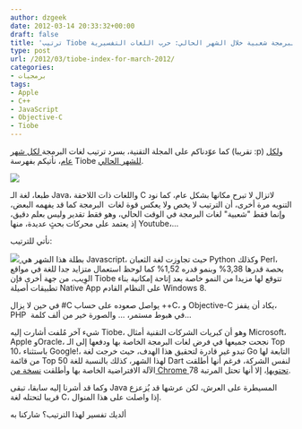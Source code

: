```yaml
---
author: dzgeek
date: 2012-03-14 20:33:32+00:00
draft: false
title: 'ترتيب Tiobe لأكثر لغات البرمجة شعبية خلال الشهر الحالي: حرب اللغات التفسيرية'
type: post
url: /2012/03/tiobe-index-for-march-2012/
categories:
- برمجيات
tags:
- Apple
- C++
- JavaScript
- Objective-C
- Tiobe
---
```


كما عوّدناكم على المجلة التقنية، بسرد ترتيب لغات البرمجة[ لكل شهر](https://www.it-scoop.com/2012/02/tiobe-programming-community-index-february-2012/) (تقريبا :p) و[لكل عام](https://www.it-scoop.com/2012/01/tiobe-index-for-2011/)، نأتيكم بفهرسة Tiobe [للشهر الحالي](http://www.tiobe.com/index.php/content/paperinfo/tpci/index.html).



[![](https://www.it-scoop.com/wp-content/uploads/2012/03/TIOBE-Programming-Community-Index-march-2012.png)
](https://www.it-scoop.com/wp-content/uploads/2012/03/TIOBE-Programming-Community-Index-march-2012.png)

طبعا، لغة الـ Java، واللغات ذات اللاحقة C لاتزال لا تبرح مكانها بشكل عام، كما نود التنويه مرة أخرى، أن الترتيب لا يخص ولا يعكس قوة لغات  البرمجة كما قد يفهمه البعض، وإنما فقط "شعبية" لغات البرمجة في الوقت الحالي، وهو فقط تقدير وليس بعلم دقيق، إذ يعتمد على محركات بحثٍ عديدة، منها Youtube،...

نأتي للترتيب:

[![](https://www.it-scoop.com/wp-content/uploads/2012/03/tiobe.png)
](https://www.it-scoop.com/wp-content/uploads/2012/03/tiobe.png)بطلة هذا الشهر هي Javascript، حيث تجاوزت لغة الثعبان Python وكذلك Perl، بحصة قدرها 3,38% وبنمو قدره 1,52% كما لوحظ استعمال متزايد جدا للغة في مواقع الوِيب، من جهة أخرى فإن Tiobe تتوقع لها مزيدا من النمو خاصة بعد إتاحة إمكانية بناء تطبيقات أصيلة Native App على النظام القادم Windows 8.

في حين لا يزال #C يواصل صعوده على حساب ++C، و Objective-C يكاد أن يقفز، PHP  في هبوط مستمر، ... والصورة خير من ألف كلمة...

شيء آخر مُلفت أشارت إليه Tiobe، وهو أن كبريات الشركات التقنية أمثال Microsoft، Apple وOracle، نجحت جميعها في فرض لغات البرمجة الخاصة بها ودفعها إلى الـ Top 10، باستثناء Google!، تبدو غير قادرة لتحقيق هذا الهدف، حيث خرجت لغة Go التابعة لها من قائمة Top 50 لهذا الشهر، كذلك بالنسبة للغة Dart لنفس الشركة، فرغم أنها أطلقت الآلة الافتراضية الخاصة بها وأطلقت [نسخة من Chrome تحتويها](https://www.it-scoop.com/2012/02/dartium/)، إلا أنها تحتل المرتبة 78.

وكما قد أشرنا إليه سابقا، تبقى Java المسيطرة على العرش، لكن عرشها قد يُزعزع قريبا لتحتله لغة C، إذا واصلت على هذا المنوال.

ألديك تفسير لهذا الترتيب؟ شاركنا به
